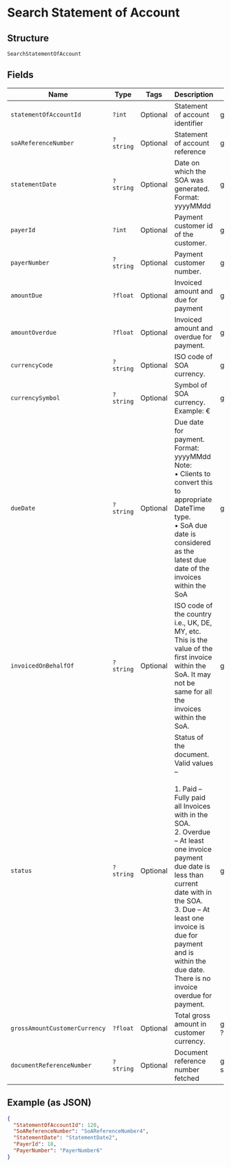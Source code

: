 
# Search Statement of Account

## Structure

`SearchStatementOfAccount`

## Fields

| Name | Type | Tags | Description | Getter | Setter |
|  --- | --- | --- | --- | --- | --- |
| `statementOfAccountId` | `?int` | Optional | Statement of account identifier | getStatementOfAccountId(): ?int | setStatementOfAccountId(?int statementOfAccountId): void |
| `soAReferenceNumber` | `?string` | Optional | Statement of account reference | getSoAReferenceNumber(): ?string | setSoAReferenceNumber(?string soAReferenceNumber): void |
| `statementDate` | `?string` | Optional | Date on which the SOA was generated.<br>Format: yyyyMMdd | getStatementDate(): ?string | setStatementDate(?string statementDate): void |
| `payerId` | `?int` | Optional | Payment customer id of the customer. | getPayerId(): ?int | setPayerId(?int payerId): void |
| `payerNumber` | `?string` | Optional | Payment customer number. | getPayerNumber(): ?string | setPayerNumber(?string payerNumber): void |
| `amountDue` | `?float` | Optional | Invoiced amount and due for payment | getAmountDue(): ?float | setAmountDue(?float amountDue): void |
| `amountOverdue` | `?float` | Optional | Invoiced amount and overdue for payment. | getAmountOverdue(): ?float | setAmountOverdue(?float amountOverdue): void |
| `currencyCode` | `?string` | Optional | ISO code of SOA currency. | getCurrencyCode(): ?string | setCurrencyCode(?string currencyCode): void |
| `currencySymbol` | `?string` | Optional | Symbol of SOA currency.<br>Example: € | getCurrencySymbol(): ?string | setCurrencySymbol(?string currencySymbol): void |
| `dueDate` | `?string` | Optional | Due date for payment. Format: yyyyMMdd<br>Note:<br>•    Clients to convert this to appropriate DateTime type.<br>•    SoA due date is considered as the latest due date of the invoices within the SoA | getDueDate(): ?string | setDueDate(?string dueDate): void |
| `invoicedOnBehalfOf` | `?string` | Optional | ISO code of the country i.e., UK, DE, MY, etc.<br>This is the value of the first invoice within the SoA. It may not be same for all the invoices within the SoA. | getInvoicedOnBehalfOf(): ?string | setInvoicedOnBehalfOf(?string invoicedOnBehalfOf): void |
| `status` | `?string` | Optional | Status of the document. Valid values –<br><br>1. Paid – Fully paid all Invoices with in the SOA.<br>2. Overdue – At least one invoice payment due date is less than current date with in the SOA.<br>3. Due – At least one invoice is due for payment and is within the due date. There is no invoice overdue for payment. | getStatus(): ?string | setStatus(?string status): void |
| `grossAmountCustomerCurrency` | `?float` | Optional | Total gross amount in customer currency. | getGrossAmountCustomerCurrency(): ?float | setGrossAmountCustomerCurrency(?float grossAmountCustomerCurrency): void |
| `documentReferenceNumber` | `?string` | Optional | Document reference number fetched | getDocumentReferenceNumber(): ?string | setDocumentReferenceNumber(?string documentReferenceNumber): void |

## Example (as JSON)

```json
{
  "StatementOfAccountId": 120,
  "SoAReferenceNumber": "SoAReferenceNumber4",
  "StatementDate": "StatementDate2",
  "PayerId": 18,
  "PayerNumber": "PayerNumber6"
}
```

